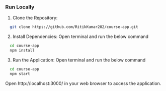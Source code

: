 

### Run Locally

1. Clone the Repository:

```bash
  git clone https://github.com/RitikKumar202/course-app.git
```

2. Install Dependencies: Open terminal and run the below command
```bash
  cd course-app
  npm install
```

3. Run the Application: Open terminal and run the below command
```bash
  cd course-app
  npm start
```
Open http://localhost:3000/ in your web browser to access the application.

    
